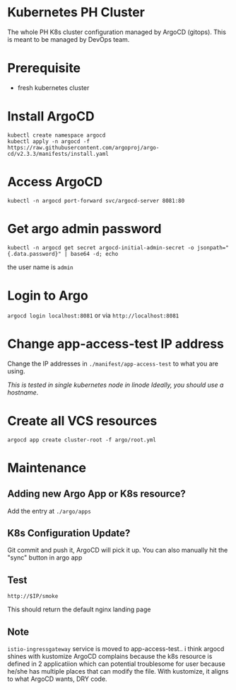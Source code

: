 # Kubernetes PH Cluster

The whole PH K8s cluster configuration managed by ArgoCD (gitops).
This is meant to be managed by DevOps team.

# Prerequisite
- fresh kubernetes cluster

# Install ArgoCD
```
kubectl create namespace argocd
kubectl apply -n argocd -f https://raw.githubusercontent.com/argoproj/argo-cd/v2.3.3/manifests/install.yaml
```

# Access ArgoCD
`kubectl -n argocd port-forward svc/argocd-server 8081:80`

# Get argo admin password
`kubectl -n argocd get secret argocd-initial-admin-secret -o jsonpath="{.data.password}" | base64 -d; echo`

the user name is `admin`

# Login to Argo
`argocd login localhost:8081` or via `http://localhost:8081`

# Change app-access-test IP address
Change the IP addresses in `./manifest/app-access-test` to what you are using.

_This is tested in single kubernetes node in linode_
_Ideally, you should use a hostname_. 

# Create all VCS resources
`argocd app create cluster-root -f argo/root.yml`

# Maintenance

## Adding new Argo App or K8s resource?
Add the entry at `./argo/apps`

## K8s Configuration Update?
Git commit and push it, ArgoCD will pick it up.
You can also manually hit the "sync" button in argo app

## Test
`http://$IP/smoke`

This should return the default nginx landing page

## Note
`istio-ingressgateway` service is moved to app-access-test.. i think argocd shines with kustomize
ArgoCD complains because the k8s resource is defined in 2 applicatiion
which can potential troublesome for user because he/she has multiple places that can modify the file. 
With kustomize, it aligns to what ArgoCD wants, DRY code.

